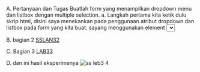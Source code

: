 A. Pertanyaan dan Tugas
Buatlah form yang menampilkan dropdown menu dan listbox dengan multiple selection.
a. Langkah pertama kita ketik dulu skrip html, disini saya menekankan pada penggunaan atribut dropdown dan listbox pada form yang kita buat. sayang menggunakan element <select> untuk menampilkan dropdown menu dan listbox. atribut ini biasanya digunakan untuk memilih salah satu dari beberapa pilihan yang ada pada form. untuk lebih jelasnya bisa dilihat pada gambar dibawah ini. 
 [ss leb3 1](https://user-images.githubusercontent.com/101814131/161118024-1932c22a-13c4-4a52-84e4-1cc8799bd03a.png)
 
 B. bagian 2
 [SSLAN32](https://user-images.githubusercontent.com/101814131/161121968-414803aa-b185-488e-965a-bcbfbee389ef.png)
 
 C. Bagian 3
 [LAB33](https://user-images.githubusercontent.com/101814131/161122146-4263daf9-ebd7-43fd-8bc3-806116c81f44.png)
 
 D. dan ini hasil eksperimenya
 ![ss leb3 4](https://user-images.githubusercontent.com/101814131/161122484-e032460e-0ea5-442c-bf6b-017ffa05abe5.png)



